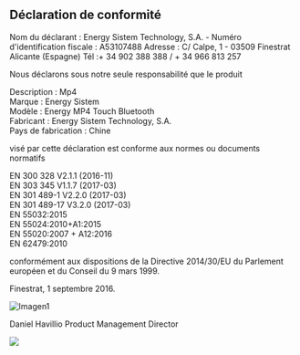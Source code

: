 ## Déclaration de conformité

Nom du déclarant : Energy Sistem Technology, S.A. - Numéro d'identification fiscale : A53107488
Adresse : C/ Calpe, 1 - 03509 Finestrat Alicante (Espagne)
Tél :+ 34 902 388 388 / + 34 966 813 257

Nous déclarons sous notre seule responsabilité que le produit

Description : Mp4 <br/>
Marque : Energy Sistem <br/>
Modèle : Energy MP4 Touch Bluetooth <br/>
Fabricant : Energy Sistem Technology, S.A. <br/>
Pays de fabrication : Chine <br/>

visé par cette déclaration est conforme aux normes ou documents normatifs

EN 300 328 V2.1.1 (2016-11)<br/>
EN 303 345 V1.1.7 (2017-03)<br/>
EN 301 489-1 V2.2.0 (2017-03)<br/>
EN 301 489-17 V3.2.0 (2017-03)<br/>
EN 55032:2015<br/> 
EN 55024:2010+A1:2015<br/>
EN 55020:2007 + A12:2016<br/>
EN 62479:2010<br/>


conformément aux dispositions de la Directive 2014/30/EU  du Parlement européen et du Conseil du 9 mars 1999.

Finestrat, 1 septembre 2016.

![Imagen1](http://static.energysistem.com/images/manuals/42178/574c726744d98.jpg)

Daniel Havillio
Product Management Director

![](http://static.energysistem.com/images/manuals/39052/54887c2a4f567.jpg)

